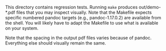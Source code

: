 
This directory contains regression tests.  Running `make` produces out/demo-*.pdf files that you may inspect visually.  Note that the Makefile expects specific numbered pandoc targets (e.g., pandoc-1.17.0.2) are available from the shell.  You will likely have to adapt the Makefile to use what is available on your system.

Note that the spacing in the output pdf files varies because of pandoc.  Everything else should visually remain the same.
